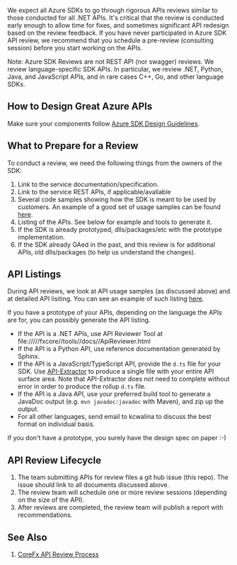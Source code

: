 We expect all Azure SDKs to go through rigorous APIs reviews similar to those conducted for all .NET APIs.
It's critical that the review is conducted early enough to allow time for fixes,
and sometimes significant API redesign based on the review feedback.
If you have never participated in Azure SDK API review,
we recommend that you schedule a pre-review (consulting session) before you start working on the APIs.

Note: Azure SDK Reviews are not REST API (nor swagger) reviews. We review language-specific SDK APIs.
In particular, we review .NET, Python, Java, and JavaScript APIs, and in rare cases C++, Go, and other language SDKs.

## How to Design Great Azure APIs

Make sure your components follow [Azure SDK Design Guidelines](https://github.com/Azure/azure-sdk/blob/master/docs/design/README.md).

## What to Prepare for a Review

To conduct a review, we need the following things from the owners of the SDK:

1. Link to the service documentation/specification.
2. Link to the service REST APIs, if applicable/avaliable
3. Several code samples showing how the SDK is meant to be used by customers. An example of a good set of usage samples can be found [here](https://github.com/dotnet/corefx/issues/32588).
4. Listing of the APIs. See below for example and tools to generate it.
5. If the SDK is already prototyped, dlls/packages/etc with the prototype implementation.
6. If the SDK already GAed in the past, and this review is for additional APIs, old dlls/packages (to help us understand the changes).

## API Listings

During API reviews, we look at API usage samples (as discussed above) and at detailed API lisiting.
You can see an example of such listing [here](https://github.com/Azure/azure-sdk/blob/master/docs/design/dotnet/APIListingExample.md).

If you have a prototype of your APIs, depending on the language the APIs are for, you can possibly generate the API listing.

- If the API is a .NET APIs, use API Reviewer Tool at file://///fxcore//tools//docs//ApiReviewer.html
- If the API is a Python API, use reference documentation generated by Sphinx.
- If the API is a JavaScript/TypeScript API, provide the `d.ts` file for your SDK. Use [API-Extractor](https://github.com/Microsoft/web-build-tools/wiki/API-Extractor) to produce a single file with your entire API surface area. Note that API-Extractor does not need to complete without error in order to produce the rollup `d.ts` file.
- If the API is a Java API, use your preferred build tool to generate a JavaDoc output (e.g. `mvn javadoc:javadoc` with Maven), and zip up the output.
- For all other languages, send email to kcwalina to discuss the best format on individual basis.

If you don't have a prototype, you surely have the design spec on paper :-)

## API Review Lifecycle
1. The team submitting APIs for review files a git hub issue (this repo). The issue should link to all documents discussed above.
2. The review team will schedule one or more review sessions (depending on the size of the API).
3. After reviews are completed, the review team will publish a report with recommendations.

## See Also

1. [CoreFx API Review Process](https://github.com/dotnet/corefx/blob/master/Documentation/project-docs/api-review-process.md)
